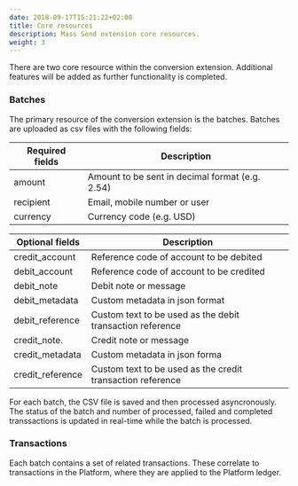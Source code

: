 ```yaml
---
date: 2018-09-17T15:21:22+02:00
title: Core resources
description: Mass Send extension core resources.
weight: 3
---
```


There are two core resource within the conversion extension. Additional features will be added as further functionality is completed.

### Batches

The primary resource of the conversion extension is the batches. Batches are uploaded as csv files with the following fields: 

Required fields | Description
--- | ---
amount | Amount to be sent in decimal format (e.g. 2.54)
recipient | Email, mobile number or user 
currency | Currency code (e.g.  USD)

Optional fields | Description
--- | ---
credit_account | Reference code of account to be debited
debit_account | Reference code of account to be credited
debit_note | Debit note or message
debit_metadata | Custom metadata in json format
debit_reference | Custom text to be used as the debit transaction reference
credit_note. | Credit note or message
credit_metadata | Custom metadata in json forma
credit_reference | Custom text to be used as the credit transaction reference

For each batch, the CSV file is saved and then processed asyncronously. The status of the batch and number of processed, failed and completed transsactions is updated in real-time while the batch is processed.

### Transactions

Each batch contains a set of related transactions. These correlate to transactions in the Platform, where they are applied to the Platform ledger.
